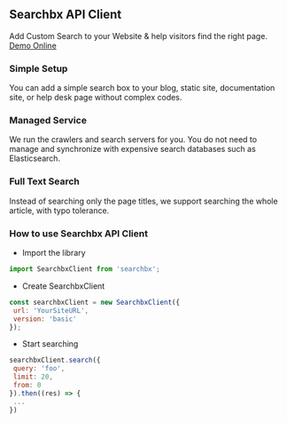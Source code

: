 ## Searchbx API Client 

Add Custom Search to your Website & help visitors find the right page. [Demo Online](https://h.searchbx.com/blog.digitalocean.com)

### Simple Setup
You can add a simple search box to your blog, static site, documentation site, or help desk page without complex codes.

### Managed Service
We run the crawlers and search servers for you. You do not need to manage and synchronize with expensive search databases such as Elasticsearch.

### Full Text Search
Instead of searching only the page titles, we support searching the whole article, with typo tolerance.

### How to use Searchbx API Client 
- Import the library
```javascript
import SearchbxClient from 'searchbx';
```

- Create SearchbxClient
```javascript
const searchbxClient = new SearchbxClient({
 url: 'YourSiteURL',
 version: 'basic'
});
```

- Start searching
```javascript
searchbxClient.search({
 query: 'foo',
 limit: 20,
 from: 0
}).then((res) => {
 ...
})
```
